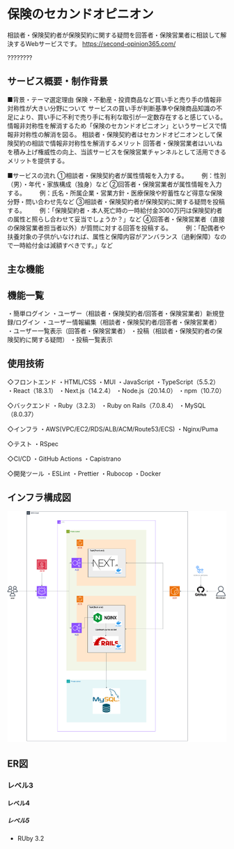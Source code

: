# 保険のセカンドオピニオン

相談者・保険契約者が保険契約に関する疑問を回答者・保険営業者に相談して解決するWebサービスです。
https://second-opinion365.com/

????????

## サービス概要・制作背景

■背景・テーマ選定理由
保険・不動産・投資商品など買い手と売り手の情報非対称性が大きい分野について
サービスの買い手が判断基準や保険商品知識の不足により、買い手に不利で売り手に有利な取引が一定数存在すると感じている。
情報非対称性を解消するため「保険のセカンドオピニオン」というサービスで情報非対称性の解消を図る。
相談者・保険契約者はセカンドオピニオンとして保険契約の相談で情報非対称性を解消するメリット
回答者・保険営業者はいいねを積み上げ権威性の向上、当該サービスを保険営業チャンネルとして活用できるメリットを提供する。

■サービスの流れ
①相談者・保険契約者が属性情報を入力する。
　　例：性別（男）・年代・家族構成（独身）など
②回答者・保険営業者が属性情報を入力する。
　　例：氏名・所属企業・営業方針・医療保険や貯蓄性など得意な保険分野・問い合わせ先など
③相談者・保険契約者が保険契約に関する疑問を投稿する。
　　例：「保険契約者・本人死亡時の一時給付金3000万円は保険契約者の属性と照らし合わせて妥当でしょうか？」など
④回答者・保険営業者（直接の保険営業者担当者以外）が質問に対する回答を投稿する。
　　例：「配偶者や扶養対象の子供がいなければ、属性と保障内容がアンバランス（過剰保障）なので一時給付金は減額すべきです。」など


## 主な機能

## 機能一覧

・簡単ログイン
・ユーザー（相談者・保険契約者/回答者・保険営業者）新規登録/ログイン
・ユーザー情報編集（相談者・保険契約者/回答者・保険営業者）
・ユーザー一覧表示（回答者・保険営業者）
・投稿（相談者・保険契約者の保険契約に関する疑問）
・投稿一覧表示


## 使用技術

◇フロントエンド
・HTML/CSS
・MUI
・JavaScript
・TypeScript（5.5.2）
・React（18.3.1）
・Next.js（14.2.4）
・Node.js（20.14.0）
・npm（10.7.0）

◇バックエンド
・Ruby（3.2.3）
・Ruby on Rails（7.0.8.4）
・MySQL（8.0.37）

◇インフラ
・AWS(VPC/EC2/RDS/ALB/ACM/Route53/ECS)
・Nginx/Puma

◇テスト
・RSpec

◇CI/CD
・GitHub Actions
・Capistrano

◇開発ツール
・ESLint
・Prettier
・Rubocop
・Docker

## インフラ構成図

![インフラ構成図](./.github/images/保険のセカンドオピニオン・インフラ構成図.drawio.png)

## ER図





### レベル3

#### レベル4

##### レベル5

- RUby 3.2
